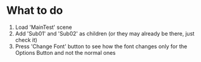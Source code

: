 # What to do
1) Load 'MainTest' scene
2) Add 'Sub01' and 'Sub02' as children (or they may already be there, just check it)
3) Press 'Change Font' button to see how the font changes only for the Options Button and not the normal ones
